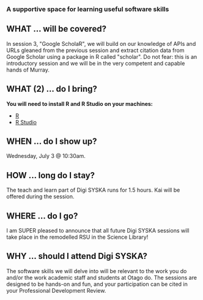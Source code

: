 ### A supportive space for learning useful software skills

## WHAT ... will be covered?
In session 3, "Google ScholaR", we will build on our knowledge of APIs and URLs gleaned from the previous session and extract citation data from Google Scholar using a package in R called "scholar". Do not fear: this is an introductory session and we will be in the very competent and capable hands of Murray. 

## WHAT (2) ... do I bring?
**You will need to install R and R Studio on your machines:** 
* [R](https://cran.r-project.org/)
* [R Studio](https://www.rstudio.com/products/rstudio/download/)

## WHEN ... do I show up?
Wednesday, July 3 @ 10:30am. 

## HOW ... long do I stay?
The teach and learn part of Digi SYSKA runs for 1.5 hours. Kai will be offered during the session.

## WHERE ... do I go?
I am SUPER pleased to announce that all future Digi SYSKA sessions will take place in the remodelled RSU in the Science Library!

## WHY ... should I attend Digi SYSKA?
The software skills we will delve into will be relevant to the work you do and/or the work academic staff and students at Otago do. The sessions are designed to be hands-on and fun, and your participation can be cited in your Professional Development Review. 

